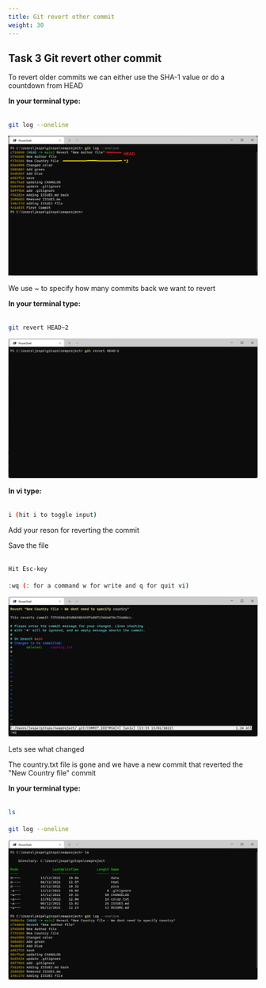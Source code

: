 ```yaml
---
title: Git revert other commit
weight: 30
---
```


## Task 3 Git revert other commit

To revert older commits we can either use the SHA-1 value or do a countdown from HEAD

__In your terminal type:__

```bash

git log --oneline

```

![Alt text](images/005_git_log.png?raw=true "git log")

We use ~ to specify how many commits back we want to revert

__In your terminal type:__

```bash

git revert HEAD~2

```

![Alt text](images/006_git_revert_HEAD_2.png?raw=true "git revert HEAD-2")

__In vi type:__

```bash

i (hit i to toggle input)

```

Add your reson for reverting the commit

Save the file

```bash

Hit Esc-key

:wq (: for a command w for write and q for quit vi)

```

![Alt text](images/007_git_revert_HEAD_2_comment.png?raw=true "git revert HEAD-2 Comment")

Lets see what changed

The country.txt file is gone and we have a new commit that reverted the "New Country file" commit

__In your terminal type:__

```bash

ls

git log --oneline

```

![Alt text](images/008_git_revert_log.png?raw=true "git revert result")
